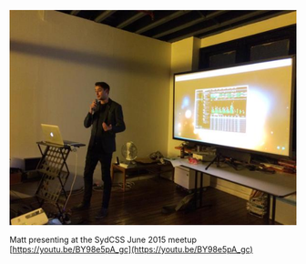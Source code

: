 [![Matt presenting at the June SydCSS meetup](assets/images/sydcss-meetup-matt.jpg)](http://mattfairbrass.com/2015/06/04/sydcss-scaling-css/)

Matt presenting at the SydCSS June 2015 meetup
<br/>[https://youtu.be/BY98e5pA_gc](https://youtu.be/BY98e5pA_gc)